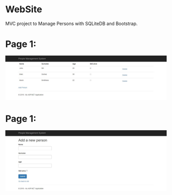 # WebSite
MVC project to Manage Persons with SQLiteDB and Bootstrap.

# Page 1: #
![My image](https://github.com/jas3542/WebSite/blob/master/Website/Page1.JPG)

# Page 1: #
![My image](https://github.com/jas3542/WebSite/blob/master/Website/Page2.JPG)

